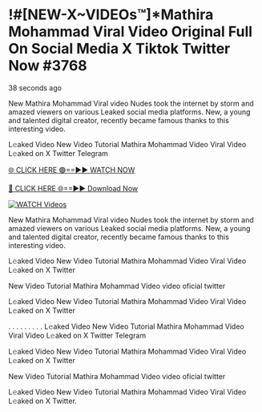 # !#[NEW-X~VIDEOs™]*Mathira Mohammad Viral Video Original Full On Social Media X Tiktok Twitter Now #3768

38 seconds ago

New Mathira Mohammad Viral video Nudes took the internet by storm and amazed viewers on various Leaked social media platforms. New, a young and talented digital creator, recently became famous thanks to this interesting video.

L𝚎aked Video New Video Tutorial Mathira Mohammad Video Viral Video L𝚎aked on X Twitter Telegram

[🌐 CLICK HERE 🟢==►► WATCH NOW](https://t.co/CsbdxKwbQM)

[🔴 CLICK HERE 🌐==►► Download Now](https://t.co/CsbdxKwbQM)

[![WATCH Videos](https://i.imgur.com/RPj6FCy.gif)](https://t.co/CsbdxKwbQM)

New Mathira Mohammad Viral video Nudes took the internet by storm and amazed viewers on various Leaked social media platforms. New, a young and talented digital creator, recently became famous thanks to this interesting video.

L𝚎aked Video New Video Tutorial Mathira Mohammad Video Viral Video L𝚎aked on X Twitter

New Video Tutorial Mathira Mohammad Video video oficial twitter

L𝚎aked Video New Video Tutorial Mathira Mohammad Video Viral Video L𝚎aked on X Twitter

. . . . . . . . . L𝚎aked Video New Video Tutorial Mathira Mohammad Video Viral Video L𝚎aked on X Twitter Telegram

L𝚎aked Video New Video Tutorial Mathira Mohammad Video Viral Video L𝚎aked on X Twitter

New Video Tutorial Mathira Mohammad Video video oficial twitter

L𝚎aked Video New Video Tutorial Mathira Mohammad Video Viral Video L𝚎aked on X Twitter.
